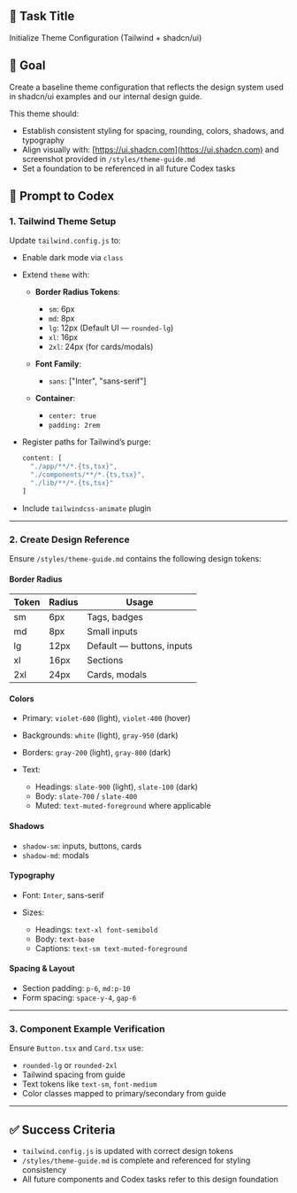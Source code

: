 ## 📄 Task Title

Initialize Theme Configuration (Tailwind + shadcn/ui)

## 🎯 Goal

Create a baseline theme configuration that reflects the design system used in shadcn/ui examples and our internal design guide.

This theme should:

* Establish consistent styling for spacing, rounding, colors, shadows, and typography
* Align visually with: [https://ui.shadcn.com](https://ui.shadcn.com) and screenshot provided in `/styles/theme-guide.md`
* Set a foundation to be referenced in all future Codex tasks

## 🧠 Prompt to Codex

### 1. Tailwind Theme Setup

Update `tailwind.config.js` to:

* Enable dark mode via `class`

* Extend `theme` with:

  * **Border Radius Tokens**:

    * `sm`: 6px
    * `md`: 8px
    * `lg`: 12px (Default UI — `rounded-lg`)
    * `xl`: 16px
    * `2xl`: 24px (for cards/modals)

  * **Font Family**:

    * `sans`: \["Inter", "sans-serif"]

  * **Container**:

    * `center: true`
    * `padding: 2rem`

* Register paths for Tailwind’s purge:

  ```js
  content: [
    "./app/**/*.{ts,tsx}",
    "./components/**/*.{ts,tsx}",
    "./lib/**/*.{ts,tsx}"
  ]
  ```

* Include `tailwindcss-animate` plugin

---

### 2. Create Design Reference

Ensure `/styles/theme-guide.md` contains the following design tokens:

#### Border Radius

| Token | Radius | Usage                     |
| ----- | ------ | ------------------------- |
| sm    | 6px    | Tags, badges              |
| md    | 8px    | Small inputs              |
| lg    | 12px   | Default — buttons, inputs |
| xl    | 16px   | Sections                  |
| 2xl   | 24px   | Cards, modals             |

#### Colors

* Primary: `violet-600` (light), `violet-400` (hover)
* Backgrounds: `white` (light), `gray-950` (dark)
* Borders: `gray-200` (light), `gray-800` (dark)
* Text:

  * Headings: `slate-900` (light), `slate-100` (dark)
  * Body: `slate-700` / `slate-400`
  * Muted: `text-muted-foreground` where applicable

#### Shadows

* `shadow-sm`: inputs, buttons, cards
* `shadow-md`: modals

#### Typography

* Font: `Inter`, sans-serif
* Sizes:

  * Headings: `text-xl font-semibold`
  * Body: `text-base`
  * Captions: `text-sm text-muted-foreground`

#### Spacing & Layout

* Section padding: `p-6`, `md:p-10`
* Form spacing: `space-y-4`, `gap-6`

---

### 3. Component Example Verification

Ensure `Button.tsx` and `Card.tsx` use:

* `rounded-lg` or `rounded-2xl`
* Tailwind spacing from guide
* Text tokens like `text-sm`, `font-medium`
* Color classes mapped to primary/secondary from guide

---

## ✅ Success Criteria

* `tailwind.config.js` is updated with correct design tokens
* `/styles/theme-guide.md` is complete and referenced for styling consistency
* All future components and Codex tasks refer to this design foundation
